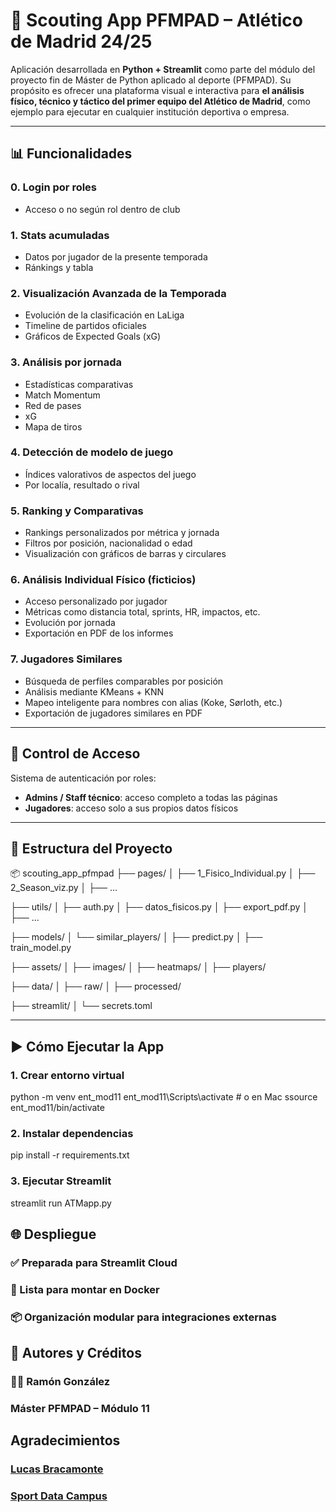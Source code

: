 # 🧠 Scouting App PFMPAD – Atlético de Madrid 24/25

Aplicación desarrollada en **Python + Streamlit** como parte del módulo del proyecto fin de Máster de Python aplicado al deporte (PFMPAD). Su propósito es ofrecer una plataforma visual e interactiva para **el análisis físico, técnico y táctico del primer equipo del Atlético de Madrid**, como ejemplo para ejecutar en cualquier institución deportiva o empresa.

---

## 📊 Funcionalidades

### 0. **Login por roles**
- Acceso o no según rol dentro de club

### 1. **Stats acumuladas**
- Datos por jugador de la presente temporada
- Ránkings y tabla

### 2. **Visualización Avanzada de la Temporada**
- Evolución de la clasificación en LaLiga
- Timeline de partidos oficiales
- Gráficos de Expected Goals (xG)

### 3. **Análisis por jornada**
- Estadísticas comparativas
- Match Momentum
- Red de pases
- xG
- Mapa de tiros

### 4. **Detección de modelo de juego**
- Índices valorativos de aspectos del juego
- Por localía, resultado o rival

### 5. **Ranking y Comparativas**
- Rankings personalizados por métrica y jornada
- Filtros por posición, nacionalidad o edad
- Visualización con gráficos de barras y circulares

### 6. **Análisis Individual Físico (ficticios)**
- Acceso personalizado por jugador
- Métricas como distancia total, sprints, HR, impactos, etc.
- Evolución por jornada
- Exportación en PDF de los informes

### 7. **Jugadores Similares**
- Búsqueda de perfiles comparables por posición
- Análisis mediante KMeans + KNN
- Mapeo inteligente para nombres con alias (Koke, Sørloth, etc.)
- Exportación de jugadores similares en PDF

---

## 🔐 Control de Acceso

Sistema de autenticación por roles:
- **Admins / Staff técnico**: acceso completo a todas las páginas
- **Jugadores**: acceso solo a sus propios datos físicos

---

## 📁 Estructura del Proyecto

📦 scouting_app_pfmpad 
├── pages/ │ ├── 1_Fisico_Individual.py │ ├── 2_Season_viz.py │ ├── ... 

├── utils/ │ ├── auth.py │ ├── datos_fisicos.py │ ├── export_pdf.py │ ├── ... 

├── models/ │ └── similar_players/ │ ├── predict.py │ ├── train_model.py 

├── assets/ │ ├── images/ │ ├── heatmaps/ │ ├── players/ 

├── data/ │ ├── raw/ │ ├── processed/ 

├── streamlit/ │ └── secrets.toml


---

## ▶️ Cómo Ejecutar la App

### 1. Crear entorno virtual
python -m venv ent_mod11
ent_mod11\Scripts\activate # o en Mac ssource ent_mod11/bin/activate

### 2. Instalar dependencias
pip install -r requirements.txt

### 3. Ejecutar Streamlit
streamlit run ATMapp.py



## 🌐 Despliegue

### ✅ Preparada para Streamlit Cloud

### 🐳 Lista para montar en Docker

### 📦 Organización modular para integraciones externas



## **📄 Autores y Créditos**

### 👨‍🏫 Ramón González

### Máster PFMPAD – Módulo 11


## **Agradecimientos**

### [Lucas Bracamonte](https://www.linkedin.com/in/lucas-braca?originalSubdomain=ar)


### [Sport Data Campus](https://www.linkedin.com/school/sports-data-campus/?trk=publ)



